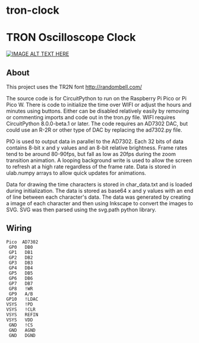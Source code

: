 # tron-clock
# TRON Oscilloscope Clock

[![IMAGE ALT TEXT HERE](https://img.youtube.com/vi/OOFGKmF-wbw/0.jpg)](https://www.youtube.com/watch?v=OOFGKmF-wbw)


## About

This project uses the TR2N font http://randombell.com/

The source code is for CircuitPython to run on the Raspberry Pi Pico or Pi Pico W. There is code to initialize the time over WIFI or adjust the hours and minutes using buttons. Either can be disabled relatively easily by removing or commenting imports and code out in the tron.py file. WIFI requires CircuitPython 8.0.0-beta.1 or later. The code requires an AD7302 DAC, but could use an R-2R or other type of DAC by replacing the ad7302.py file.

PIO is used to output data in parallel to the AD7302. Each 32 bits of data contains 8-bit x and y values and an 8-bit relative brightness. Frame rates tend to be around 80-90fps, but fall as low as 20fps during the zoom transition animation. A looping background write is used to allow the screen to refresh at a high rate regardless of the frame rate. Data is stored in ulab.numpy arrays to allow quick updates for animations.

Data for drawing the time characters is stored in char_data.txt and is loaded during initialization. The data is stored as base64 x and y values with an end of line between each character's data. The data was generated by creating a image of each character and then using Inkscape to convert the images to SVG. SVG was then parsed using the svg.path python library.


## Wiring
```
Pico  AD7302
 GP0   DB0
 GP1   DB1
 GP2   DB2
 GP3   DB3
 GP4   DB4
 GP5   DB5
 GP6   DB6
 GP7   DB7
 GP8   !WR
 GP9   A/B
GP10   !LDAC
VSYS   !PD
VSYS   !CLR
VSYS   REFIN
VSYS   VDD
 GND   !CS
 GND   AGND
 GND   DGND
```

